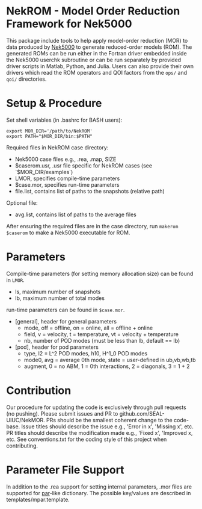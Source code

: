 # NekROM - Model Order Reduction Framework for Nek5000

This package include tools to help apply model-order reduction (MOR) to data produced by [Nek5000](https://github.com/Nek5000/Nek5000) to generate reduced-order models (ROM). The generated ROMs can be run either in the Fortran driver embedded inside the Nek5000 userchk subroutine or can be run separately by provided driver scripts in Matlab, Python, and Julia. Users can also provide their own drivers which read the ROM operators and QOI factors from the `ops/` and `qoi/` directories.

# Setup & Procedure

Set shell variables (in .bashrc for BASH users):

```
export MOR_DIR='/path/to/NekROM'
export PATH="$MOR_DIR/bin:$PATH"
```

Required files in NekROM case directory:

- Nek5000 case files e.g., .rea, .map, SIZE
- $caserom.usr, .usr file specific for NekROM cases (see `$MOR_DIR/examples`)
- LMOR,      specifies compile-time parameters
- $case.mor, specifies run-time parameters
- file.list, contains list of paths to the snapshots (relative path)

Optional file:

- avg.list, contains list of paths to the average files

After ensuring the required files are in the case directory, run `makerom $caserom` to make a Nek5000 executable for ROM.

# Parameters

Compile-time parameters (for setting memory allocation size) can be found in `LMOR`.

- ls, maximum number of snapshots
- lb, maximum number of total modes

run-time parameters can be found in `$case.mor`.

- [general], header for general parameters
    - mode, off = offline, on = online, all = offline + online
    - field, v = velocity, t = temperature, vt = velocity + temperature
    - nb, number of POD modes (must be less than lb, default == lb)
- [pod], header for pod parameters
    - type, l2 = L^2 POD modes, h10, H^1_0 POD modes
    - mode0, avg = average 0th mode, state = user-defined in ub,vb,wb,tb
    - augment, 0 = no ABM, 1 = 0th interactions, 2 = diagonals, 3 = 1 + 2

# Contribution

Our procedure for updating the code is exclusively through pull requests (no pushing). Please submit issues and PR to github.com/SEAL-UIUC/NekMOR. PRs should be the smallest coherent change to the code-base. Issue titles should describe the issue e.g., 'Error in x', 'Missing x', etc. PR titles should describe the modification made e.g., 'Fixed x', 'Improved x, etc. See conventions.txt for the coding style of this project when contributing.

# Parameter File Support

In addition to the .rea support for setting internal parameters, .mor files are supported for [par](https://nek5000.github.io/NekDoc/user_files.html)-like dictionary. The possible key/values are described in templates/mpar.template.
